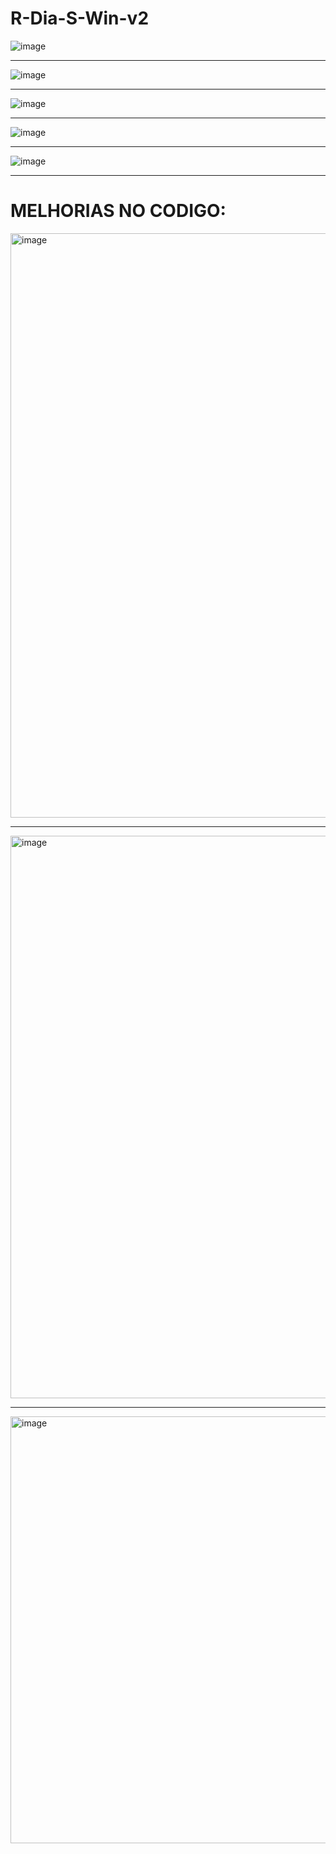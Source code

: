 # R-Dia-S-Win-v2

![image](https://github.com/user-attachments/assets/9e84ea8c-4704-46d8-a0fc-c83b97b022f1)

------

![image](https://github.com/user-attachments/assets/c4879e26-2779-4090-ba70-f016c86db71f)

------
![image](https://github.com/user-attachments/assets/2d836b82-66a0-434a-997d-5d716581a0fc)

------
![image](https://github.com/user-attachments/assets/5a2c2260-bcd3-419f-89be-b84539a555b1)

------
![image](https://github.com/user-attachments/assets/2fd678f4-8bb9-47ff-a8ba-5e26521a3509)

------


# MELHORIAS NO CODIGO:


<img width="1920" height="935" alt="image" src="https://github.com/user-attachments/assets/325bb14a-c627-4f4d-a6a4-1dd3644f8fc4" />

---

<img width="1599" height="900" alt="image" src="https://github.com/user-attachments/assets/317dd38f-74f8-4bc0-ab84-3ff59723b85e" />

---

<img width="1308" height="683" alt="image" src="https://github.com/user-attachments/assets/78e84d2e-1f7d-4e0a-95a0-2015b7aed564" />
